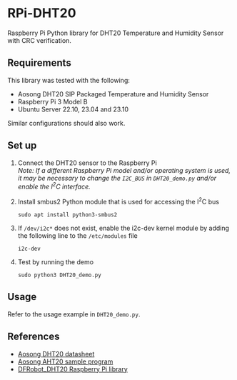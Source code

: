 # RPi-DHT20
Raspberry Pi Python library for DHT20 Temperature and Humidity Sensor with CRC verification.

## Requirements
This library was tested with the following:
- Aosong DHT20 SIP Packaged Temperature and Humidity Sensor
- Raspberry Pi 3 Model B
- Ubuntu Server 22.10, 23.04 and 23.10

Similar configurations should also work.

## Set up
1. Connect the DHT20 sensor to the Raspberry Pi\
*Note: If a different Raspberry Pi model and/or operating system is used, it may be necessary to change the `I2C_BUS` in `DHT20_demo.py` and/or enable the I<sup>2</sup>C interface.*

2. Install smbus2 Python module that is used for accessing the I<sup>2</sup>C bus
   ```
   sudo apt install python3-smbus2
   ```
3. If `/dev/i2c*` does not exist, enable the i2c-dev kernel module by adding the following line to the `/etc/modules` file
   ```
   i2c-dev
   ```
4. Test by running the demo
   ```
   sudo python3 DHT20_demo.py
   ```

## Usage
Refer to the usage example in `DHT20_demo.py`.

## References
- [Aosong DHT20 datasheet](http://www.aosong.com/userfiles/files/media/Data%20Sheet%20DHT20%20%20A1.pdf)
- [Aosong AHT20 sample program](http://aosong.com/userfiles/files/software/AHT20-21%20DEMO%20V1_3(1).rar)
- [DFRobot_DHT20 Raspberry Pi library](https://github.com/DFRobot/DFRobot_DHT20/tree/master/python/raspberrypi)
